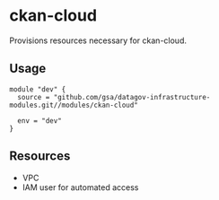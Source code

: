 # ckan-cloud

Provisions resources necessary for ckan-cloud.

## Usage

```
module "dev" {
  source = "github.com/gsa/datagov-infrastructure-modules.git//modules/ckan-cloud"

  env = "dev"
}
```


## Resources

- VPC
- IAM user for automated access
